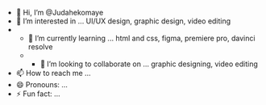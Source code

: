 - 👋 Hi, I’m @Judahekomaye
- 👀 I’m interested in ... UI/UX design, graphic design, video editing
- - 🌱 I’m currently learning ... html and css, figma, premiere pro, davinci resolve
  - - 💞️ I’m looking to collaborate on ... graphic designing, video editing
- 📫 How to reach me ...
- 😄 Pronouns: ...
- ⚡ Fun fact: ...

<!---
Judahekomaye/Judahekomaye is a ✨ special ✨ repository because its `README.md` (this file) appears on your GitHub profile.
You can click the Preview link to take a look at your changes.
--->
